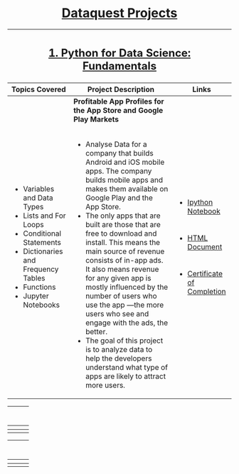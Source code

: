 <h1 align = "center"><a href = "https://www.dataquest.io/">Dataquest Projects</a></h1>

<table>
<thead>
<tr>
<th colspan = "3"><h2><a href = "https://www.dataquest.io/course/python-for-data-science-fundamentals/">1. Python for Data Science: Fundamentals</a></h2></th>
</tr>
<tr><th>Topics Covered</th><th>Project Description</th><th>Links</th></tr>
</thead>
<tbody>
<tr>
<td><ul><li>Variables and Data Types</li><li>Lists and For Loops</li><li>Conditional Statements</li><li>Dictionaries and Frequency Tables</li><li>Functions</li><li>Jupyter Notebooks</li></ul></td>
<td><strong>Profitable App Profiles for the App Store and Google Play Markets</strong> <br/><br/> <ul><li>Analyse Data for a company that builds Android and iOS mobile apps. The company builds mobile apps and makes them available on Google Play and the App Store.</li><li>The only apps that are built are those that are free to download and install. This means the main source of revenue consists of in-app ads. It also means revenue for any given app is mostly influenced by the number of users who use the app —the more users who see and engage with the ads, the better.</li><li> The goal of this project is to analyze data to help the developers understand what type of apps are likely to attract more users.</li></ul></td>
<td><ul><li><a href="https://github.com/BalakrishNaidu/Dataquest-Projects/blob/master/01-Profitable-App-Profiles-for-the-App-Store-and-Google-Play-Markets/Basics.ipynb">Ipython Notebook</a></li><br/><br/><li><a href="https://balakrishnaidu.github.io/Dataquest-Projects/01-Profitable-App-Profiles-for-the-App-Store-and-Google-Play-Markets/Basics.html">HTML Document</a></li><br/><br/><li><a href="https://app.dataquest.io/view_cert/EHE715LX8F4VMB5HEEMR/">Certificate of Completion</li></ul></td>
</tr>
</tbody>
</table>

<table>
<thead>
<tr>
<th colspan = "3"><h2><a href = ""></a></h2></th>
</tr>
<tr><th></th><th></th><th></th></tr>
</thead>
<tbody>
<tr>
<td></td>
<td></td>
<td></td>
</tr>
</tbody>
</table>

<table>
<thead>
<tr>
<th colspan = "3"><h2><a href = ""></a></h2></th>
</tr>
<tr><th></th><th></th><th></th></tr>
</thead>
<tbody>
<tr>
<td></td>
<td></td>
<td></td>
</tr>
</tbody>
</table>